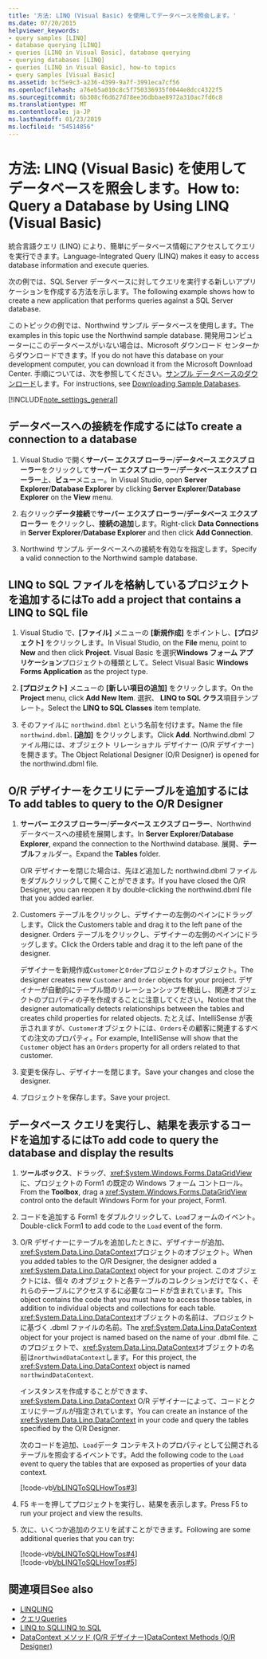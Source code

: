 ```yaml
---
title: '方法: LINQ (Visual Basic) を使用してデータベースを照会します。'
ms.date: 07/20/2015
helpviewer_keywords:
- query samples [LINQ]
- database querying [LINQ]
- queries [LINQ in Visual Basic], database querying
- querying databases [LINQ]
- queries [LINQ in Visual Basic], how-to topics
- query samples [Visual Basic]
ms.assetid: bcf5e9c3-a236-4399-9a7f-3991eca7cf56
ms.openlocfilehash: a76eb5a010c8c5f750336935f0044e8dcc4322f5
ms.sourcegitcommit: 6b308cf6d627d78ee36dbbae8972a310ac7fd6c8
ms.translationtype: MT
ms.contentlocale: ja-JP
ms.lasthandoff: 01/23/2019
ms.locfileid: "54514856"
---
```

# <a name="how-to-query-a-database-by-using-linq-visual-basic"></a><span data-ttu-id="82d0b-102">方法: LINQ (Visual Basic) を使用してデータベースを照会します。</span><span class="sxs-lookup"><span data-stu-id="82d0b-102">How to: Query a Database by Using LINQ (Visual Basic)</span></span>
<span data-ttu-id="82d0b-103">統合言語クエリ (LINQ) により、簡単にデータベース情報にアクセスしてクエリを実行できます。</span><span class="sxs-lookup"><span data-stu-id="82d0b-103">Language-Integrated Query (LINQ) makes it easy to access database information and execute queries.</span></span>  
  
 <span data-ttu-id="82d0b-104">次の例では、SQL Server データベースに対してクエリを実行する新しいアプリケーションを作成する方法を示します。</span><span class="sxs-lookup"><span data-stu-id="82d0b-104">The following example shows how to create a new application that performs queries against a SQL Server database.</span></span>  
  
 <span data-ttu-id="82d0b-105">このトピックの例では、Northwind サンプル データベースを使用します。</span><span class="sxs-lookup"><span data-stu-id="82d0b-105">The examples in this topic use the Northwind sample database.</span></span> <span data-ttu-id="82d0b-106">開発用コンピューターにこのデータベースがいない場合は、Microsoft ダウンロード センターからダウンロードできます。</span><span class="sxs-lookup"><span data-stu-id="82d0b-106">If you do not have this database on your development computer, you can download it from the Microsoft Download Center.</span></span> <span data-ttu-id="82d0b-107">手順については、次を参照してください。[サンプル データベースのダウンロード](../../../../framework/data/adonet/sql/linq/downloading-sample-databases.md)します。</span><span class="sxs-lookup"><span data-stu-id="82d0b-107">For instructions, see [Downloading Sample Databases](../../../../framework/data/adonet/sql/linq/downloading-sample-databases.md).</span></span>  
  
[!INCLUDE[note_settings_general](~/includes/note-settings-general-md.md)]  
  
## <a name="to-create-a-connection-to-a-database"></a><span data-ttu-id="82d0b-108">データベースへの接続を作成するには</span><span class="sxs-lookup"><span data-stu-id="82d0b-108">To create a connection to a database</span></span>  
  
1.  <span data-ttu-id="82d0b-109">Visual Studio で開く**サーバー エクスプ ローラー**/**データベース エクスプ ローラー**をクリックして**サーバー エクスプ ローラー**/**データベースエクスプ ローラー**上、**ビュー**メニュー。</span><span class="sxs-lookup"><span data-stu-id="82d0b-109">In Visual Studio, open **Server Explorer**/**Database Explorer** by clicking **Server Explorer**/**Database Explorer** on the **View** menu.</span></span>  
  
2.  <span data-ttu-id="82d0b-110">右クリック**データ接続**で**サーバー エクスプ ローラー**/**データベース エクスプ ローラー**  をクリックし、**接続の追加**します。</span><span class="sxs-lookup"><span data-stu-id="82d0b-110">Right-click **Data Connections** in **Server Explorer**/**Database Explorer** and then click **Add Connection**.</span></span>  
  
3.  <span data-ttu-id="82d0b-111">Northwind サンプル データベースへの接続を有効なを指定します。</span><span class="sxs-lookup"><span data-stu-id="82d0b-111">Specify a valid connection to the Northwind sample database.</span></span>  
  
## <a name="to-add-a-project-that-contains-a-linq-to-sql-file"></a><span data-ttu-id="82d0b-112">LINQ to SQL ファイルを格納しているプロジェクトを追加するには</span><span class="sxs-lookup"><span data-stu-id="82d0b-112">To add a project that contains a LINQ to SQL file</span></span>  
  
1.  <span data-ttu-id="82d0b-113">Visual Studio で、**[ファイル]** メニューの **[新規作成]** をポイントし、**[プロジェクト]** をクリックします。</span><span class="sxs-lookup"><span data-stu-id="82d0b-113">In Visual Studio, on the **File** menu, point to **New** and then click **Project**.</span></span> <span data-ttu-id="82d0b-114">Visual Basic を選択**Windows フォーム アプリケーション**プロジェクトの種類として。</span><span class="sxs-lookup"><span data-stu-id="82d0b-114">Select Visual Basic **Windows Forms Application** as the project type.</span></span>  
  
2.  <span data-ttu-id="82d0b-115">**[プロジェクト]** メニューの **[新しい項目の追加]** をクリックします。</span><span class="sxs-lookup"><span data-stu-id="82d0b-115">On the **Project** menu, click **Add New Item**.</span></span> <span data-ttu-id="82d0b-116">選択、 **LINQ to SQL クラス**項目テンプレート。</span><span class="sxs-lookup"><span data-stu-id="82d0b-116">Select the **LINQ to SQL Classes** item template.</span></span>  
  
3.  <span data-ttu-id="82d0b-117">そのファイルに `northwind.dbml` という名前を付けます。</span><span class="sxs-lookup"><span data-stu-id="82d0b-117">Name the file `northwind.dbml`.</span></span> <span data-ttu-id="82d0b-118">**[追加]** をクリックします。</span><span class="sxs-lookup"><span data-stu-id="82d0b-118">Click **Add**.</span></span> <span data-ttu-id="82d0b-119">Northwind.dbml ファイル用には、オブジェクト リレーショナル デザイナー (O/R デザイナー) を開きます。</span><span class="sxs-lookup"><span data-stu-id="82d0b-119">The Object Relational Designer (O/R Designer) is opened for the northwind.dbml file.</span></span>  
  
## <a name="to-add-tables-to-query-to-the-or-designer"></a><span data-ttu-id="82d0b-120">O/R デザイナーをクエリにテーブルを追加するには</span><span class="sxs-lookup"><span data-stu-id="82d0b-120">To add tables to query to the O/R Designer</span></span>  
  
1.  <span data-ttu-id="82d0b-121">**サーバー エクスプ ローラー**/**データベース エクスプ ローラー**、Northwind データベースへの接続を展開します。</span><span class="sxs-lookup"><span data-stu-id="82d0b-121">In **Server Explorer**/**Database Explorer**, expand the connection to the Northwind database.</span></span> <span data-ttu-id="82d0b-122">展開、**テーブル**フォルダー。</span><span class="sxs-lookup"><span data-stu-id="82d0b-122">Expand the **Tables** folder.</span></span>  
  
     <span data-ttu-id="82d0b-123">O/R デザイナーを閉じた場合は、先ほど追加した northwind.dbml ファイルをダブルクリックして開くことができます。</span><span class="sxs-lookup"><span data-stu-id="82d0b-123">If you have closed the O/R Designer, you can reopen it by double-clicking the northwind.dbml file that you added earlier.</span></span>  
  
2.  <span data-ttu-id="82d0b-124">Customers テーブルをクリックし、デザイナーの左側のペインにドラッグします。</span><span class="sxs-lookup"><span data-stu-id="82d0b-124">Click the Customers table and drag it to the left pane of the designer.</span></span> <span data-ttu-id="82d0b-125">Orders テーブルをクリックし、デザイナーの左側のペインにドラッグします。</span><span class="sxs-lookup"><span data-stu-id="82d0b-125">Click the Orders table and drag it to the left pane of the designer.</span></span>  
  
     <span data-ttu-id="82d0b-126">デザイナーを新規作成`Customer`と`Order`プロジェクトのオブジェクト。</span><span class="sxs-lookup"><span data-stu-id="82d0b-126">The designer creates new `Customer` and `Order` objects for your project.</span></span> <span data-ttu-id="82d0b-127">デザイナーが自動的にテーブル間のリレーションシップを検出し、関連オブジェクトのプロパティの子を作成することに注意してください。</span><span class="sxs-lookup"><span data-stu-id="82d0b-127">Notice that the designer automatically detects relationships between the tables and creates child properties for related objects.</span></span> <span data-ttu-id="82d0b-128">たとえば、IntelliSense が表示されますが、`Customer`オブジェクトには、`Orders`その顧客に関連するすべての注文のプロパティ。</span><span class="sxs-lookup"><span data-stu-id="82d0b-128">For example, IntelliSense will show that the `Customer` object has an `Orders` property for all orders related to that customer.</span></span>  
  
3.  <span data-ttu-id="82d0b-129">変更を保存し、デザイナーを閉じます。</span><span class="sxs-lookup"><span data-stu-id="82d0b-129">Save your changes and close the designer.</span></span>  
  
4.  <span data-ttu-id="82d0b-130">プロジェクトを保存します。</span><span class="sxs-lookup"><span data-stu-id="82d0b-130">Save your project.</span></span>  
  
## <a name="to-add-code-to-query-the-database-and-display-the-results"></a><span data-ttu-id="82d0b-131">データベース クエリを実行し、結果を表示するコードを追加するには</span><span class="sxs-lookup"><span data-stu-id="82d0b-131">To add code to query the database and display the results</span></span>  
  
1.  <span data-ttu-id="82d0b-132">**ツールボックス**、ドラッグ、<xref:System.Windows.Forms.DataGridView>に、プロジェクトの Form1 の既定の Windows フォーム コントロール。</span><span class="sxs-lookup"><span data-stu-id="82d0b-132">From the **Toolbox**, drag a <xref:System.Windows.Forms.DataGridView> control onto the default Windows Form for your project, Form1.</span></span>  
  
2.  <span data-ttu-id="82d0b-133">コードを追加する Form1 をダブルクリックして、`Load`フォームのイベント。</span><span class="sxs-lookup"><span data-stu-id="82d0b-133">Double-click Form1 to add code to the `Load` event of the form.</span></span>  
  
3.  <span data-ttu-id="82d0b-134">O/R デザイナーにテーブルを追加したときに、デザイナーが追加、<xref:System.Data.Linq.DataContext>プロジェクトのオブジェクト。</span><span class="sxs-lookup"><span data-stu-id="82d0b-134">When you added tables to the O/R Designer, the designer added a <xref:System.Data.Linq.DataContext> object for your project.</span></span> <span data-ttu-id="82d0b-135">このオブジェクトには、個々 のオブジェクトと各テーブルのコレクションだけでなく、それらのテーブルにアクセスするに必要なコードが含まれています。</span><span class="sxs-lookup"><span data-stu-id="82d0b-135">This object contains the code that you must have to access those tables, in addition to individual objects and collections for each table.</span></span> <span data-ttu-id="82d0b-136"><xref:System.Data.Linq.DataContext>オブジェクトの名前は、プロジェクトに基づく .dbml ファイルの名前。</span><span class="sxs-lookup"><span data-stu-id="82d0b-136">The <xref:System.Data.Linq.DataContext> object for your project is named based on the name of your .dbml file.</span></span> <span data-ttu-id="82d0b-137">このプロジェクトで、<xref:System.Data.Linq.DataContext>オブジェクトの名前は`northwindDataContext`します。</span><span class="sxs-lookup"><span data-stu-id="82d0b-137">For this project, the <xref:System.Data.Linq.DataContext> object is named `northwindDataContext`.</span></span>  
  
     <span data-ttu-id="82d0b-138">インスタンスを作成することができます、 <xref:System.Data.Linq.DataContext> O/R デザイナーによって、コードとクエリにテーブルが指定されています。</span><span class="sxs-lookup"><span data-stu-id="82d0b-138">You can create an instance of the <xref:System.Data.Linq.DataContext> in your code and query the tables specified by the O/R Designer.</span></span>  
  
     <span data-ttu-id="82d0b-139">次のコードを追加、`Load`データ コンテキストのプロパティとして公開されるテーブルを照会するイベントです。</span><span class="sxs-lookup"><span data-stu-id="82d0b-139">Add the following code to the `Load` event to query the tables that are exposed as properties of your data context.</span></span>  
  
     [!code-vb[VbLINQToSQLHowTos#3](../../../../visual-basic/programming-guide/language-features/linq/codesnippet/VisualBasic/how-to-query-a-database-by-using-linq_1.vb)]  
  
4.  <span data-ttu-id="82d0b-140">F5 キーを押してプロジェクトを実行し、結果を表示します。</span><span class="sxs-lookup"><span data-stu-id="82d0b-140">Press F5 to run your project and view the results.</span></span>  
  
5.  <span data-ttu-id="82d0b-141">次に、いくつか追加のクエリを試すことができます。</span><span class="sxs-lookup"><span data-stu-id="82d0b-141">Following are some additional queries that you can try:</span></span>  
  
     [!code-vb[VbLINQToSQLHowTos#4](../../../../visual-basic/programming-guide/language-features/linq/codesnippet/VisualBasic/how-to-query-a-database-by-using-linq_2.vb)]  
    [!code-vb[VbLINQToSQLHowTos#5](../../../../visual-basic/programming-guide/language-features/linq/codesnippet/VisualBasic/how-to-query-a-database-by-using-linq_3.vb)]  
  
## <a name="see-also"></a><span data-ttu-id="82d0b-142">関連項目</span><span class="sxs-lookup"><span data-stu-id="82d0b-142">See also</span></span>
- [<span data-ttu-id="82d0b-143">LINQ</span><span class="sxs-lookup"><span data-stu-id="82d0b-143">LINQ</span></span>](../../../../visual-basic/programming-guide/language-features/linq/index.md)
- [<span data-ttu-id="82d0b-144">クエリ</span><span class="sxs-lookup"><span data-stu-id="82d0b-144">Queries</span></span>](../../../../visual-basic/language-reference/queries/index.md)
- [<span data-ttu-id="82d0b-145">LINQ to SQL</span><span class="sxs-lookup"><span data-stu-id="82d0b-145">LINQ to SQL</span></span>](../../../../framework/data/adonet/sql/linq/index.md)
- [<span data-ttu-id="82d0b-146">DataContext メソッド (O/R デザイナー)</span><span class="sxs-lookup"><span data-stu-id="82d0b-146">DataContext Methods (O/R Designer)</span></span>](/visualstudio/data-tools/datacontext-methods-o-r-designer)
